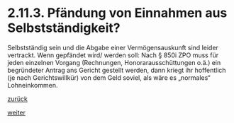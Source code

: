 # 2.11.3. Pfändung von Einnahmen aus Selbstständigkeit?



[//]: # (2.11.3.-Pfändung-von-Einnahmen-aus-Selbstständigkeit)
[//]: # (files/2019/05/2.11.3.-Pfändung-von-Einnahmen-aus-Selbstständigkeit.png)
  
Selbstständig sein und die Abgabe einer Vermögensauskunft sind leider vertrackt. Wenn gepfändet wird/ werden soll: Nach § 850i ZPO muss für jeden einzelnen Vorgang (Rechnungen, Honorarausschüttungen o.ä.) ein begründeter Antrag ans Gericht gestellt werden, dann kriegt ihr hoffentlich (je nach Gerichtswillkür) von dem Geld soviel, als wäre es „normales“ Lohneinkommen.

[zurück](2-11-2-nicht-jede-pfaendung-passiert-durch-eine-gerichtsvollzieherin-2.md)

[weiter](2-12-persoenliche-erfahrungsberichte-2.md)
